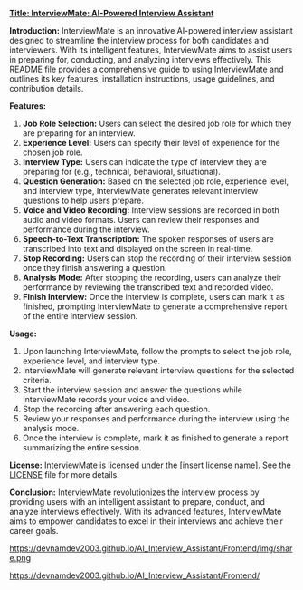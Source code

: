 [**Title: InterviewMate: AI-Powered Interview Assistant**](https://devnamdev2003.github.io/AI_Interview_Assistant)

**Introduction:**
InterviewMate is an innovative AI-powered interview assistant designed to streamline the interview process for both candidates and interviewers. With its intelligent features, InterviewMate aims to assist users in preparing for, conducting, and analyzing interviews effectively. This README file provides a comprehensive guide to using InterviewMate and outlines its key features, installation instructions, usage guidelines, and contribution details.

**Features:**
1. **Job Role Selection:** Users can select the desired job role for which they are preparing for an interview.
2. **Experience Level:** Users can specify their level of experience for the chosen job role.
3. **Interview Type:** Users can indicate the type of interview they are preparing for (e.g., technical, behavioral, situational).
4. **Question Generation:** Based on the selected job role, experience level, and interview type, InterviewMate generates relevant interview questions to help users prepare.
5. **Voice and Video Recording:** Interview sessions are recorded in both audio and video formats. Users can review their responses and performance during the interview.
6. **Speech-to-Text Transcription:** The spoken responses of users are transcribed into text and displayed on the screen in real-time.
7. **Stop Recording:** Users can stop the recording of their interview session once they finish answering a question.
8. **Analysis Mode:** After stopping the recording, users can analyze their performance by reviewing the transcribed text and recorded video.
9. **Finish Interview:** Once the interview is complete, users can mark it as finished, prompting InterviewMate to generate a comprehensive report of the entire interview session.


**Usage:**
1. Upon launching InterviewMate, follow the prompts to select the job role, experience level, and interview type.
2. InterviewMate will generate relevant interview questions for the selected criteria.
3. Start the interview session and answer the questions while InterviewMate records your voice and video.
4. Stop the recording after answering each question.
5. Review your responses and performance during the interview using the analysis mode.
6. Once the interview is complete, mark it as finished to generate a report summarizing the entire session.


**License:**
InterviewMate is licensed under the [insert license name]. See the [LICENSE](./LICENSE) file for more details.


**Conclusion:**
InterviewMate revolutionizes the interview process by providing users with an intelligent assistant to prepare, conduct, and analyze interviews effectively. With its advanced features, InterviewMate aims to empower candidates to excel in their interviews and achieve their career goals.


https://devnamdev2003.github.io/AI_Interview_Assistant/Frontend/img/share.png

https://devnamdev2003.github.io/AI_Interview_Assistant/Frontend/
